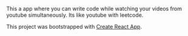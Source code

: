 This a app where you can write code while watching your videos from youtube simultaneously.
Its like youtube with leetcode.

This project was bootstrapped with [Create React App](https://github.com/facebook/create-react-app).
